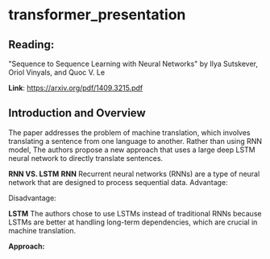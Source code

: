 # transformer_presentation

## Reading:
 "Sequence to Sequence Learning with Neural Networks" by Ilya Sutskever, Oriol Vinyals, and Quoc V. Le
 
 **Link**: https://arxiv.org/pdf/1409.3215.pdf

## Introduction and Overview
The paper addresses the problem of machine translation, which involves translating a sentence from one language to another. Rather than using RNN model, The authors propose a new approach that uses a large deep LSTM neural network to directly translate sentences.

**RNN VS. LSTM** 
**RNN**
Recurrent neural networks (RNNs) are a type of neural network that are designed to process sequential data. 
Advantage:

Disadvantage:

**LSTM**
The authors chose to use LSTMs instead of traditional RNNs because LSTMs are better at handling long-term dependencies, which are crucial in machine translation.



**Approach:** 


